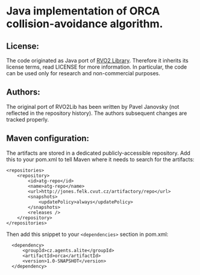 Java implementation of ORCA collision-avoidance algorithm. 
==============

License:
--------
The code originated as Java port of [RVO2 Library](http://gamma.cs.unc.edu/RVO2/). Therefore it inherits its license terms, read LICENSE for more information. In particular, the code can be used only for research and non-commercial purposes. 

Authors:
--------
The original port of RVO2Lib has been written by Pavel Janovsky (not reflected in the repository history). The authors subsequent changes are tracked properly.

Maven configuration:
--------
The artifacts are stored in a dedicated publicly-accessible repository. Add this to your pom.xml to tell Maven where it needs to search for the artifacts:

	<repositories>
		<repository>
			<id>atg-repo</id>
			<name>atg-repo</name>
			<url>http://jones.felk.cvut.cz/artifactory/repo</url>
			<snapshots>
				<updatePolicy>always</updatePolicy>
			</snapshots>
			<releases />
		</repository>
	</repositories>   


Then add this snippet to your `<dependencies>` section in pom.xml:

      <dependency>
          <groupId>cz.agents.alite</groupId>
          <artifactId>orca</artifactId>
          <version>1.0-SNAPSHOT</version>
      </dependency>



